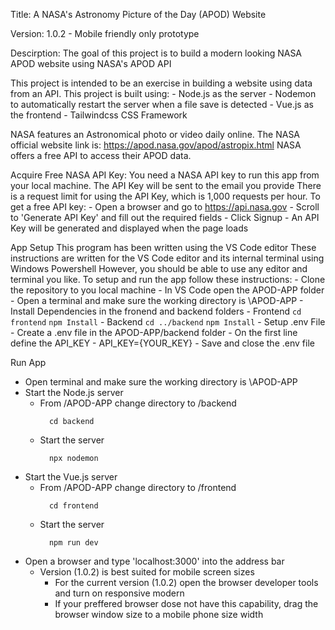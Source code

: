 Title:
  A NASA's Astronomy Picture of the Day (APOD) Website

Version:
  1.0.2 - Mobile friendly only prototype

Descirption:
  The goal of this project is to build a modern looking NASA APOD website using NASA's APOD API 

  This project is intended to be an exercise in building a website using data from an API.
  This project is built using: 
    - Node.js as the server 
      - Nodemon to automatically restart the server when a file save is detected
    - Vue.js as the frontend
      - Tailwindcss CSS Framework
      
  NASA features an Astronomical photo or video daily online.
  The NASA official website link is: https://apod.nasa.gov/apod/astropix.html
  NASA offers a free API to access their APOD data.

Acquire Free NASA API Key:
  You need a NASA API key to run this app from your local machine. 
  The API Key will be sent to the email you provide
  There is a request limit for using the API Key, which is 1,000 requests per hour.
  To get a free API key:
    - Open a browser and go to https://api.nasa.gov
    - Scroll to 'Generate API Key' and fill out the required fields
    - Click Signup
    - An API Key will be generated and displayed when the page loads
    
App Setup
  This program has been written using the VS Code editor
  These instructions are written for the VS Code editor and its internal terminal using Windows Powershell
  However, you should be able to use any editor and terminal you like.
  To setup and run the app follow these instructions: 
    - Clone the repository to you local machine
    - In VS Code open the APOD-APP folder
    - Open a terminal and make sure the working directory is \APOD-APP
    - Install Dependencies in the fronend and backend folders
      - Frontend
        ```
          cd frontend
        ```
       ```
          npm Install
        ```
      - Backend
         ```
          cd ../backend
        ```
        ```
          npm Install
        ```
    - Setup .env File
      - Create a .env file in the APOD-APP/backend folder
      - On the first line define the API_KEY
        - API_KEY={YOUR_KEY}
      - Save and close the .env file

Run App
  - Open terminal and make sure the working directory is \APOD-APP
  - Start the Node.js server
    - From /APOD-APP change directory to /backend
      ```
        cd backend
      ```
    - Start the server
      ```
        npx nodemon
      ```
  - Start the Vue.js server
    - From /APOD-APP change directory to /frontend
      ```
        cd frontend
      ```
    - Start the server
      ```
        npm run dev
      ```
  - Open a browser and type 'localhost:3000' into the address bar
    - Version (1.0.2) is best suited for mobile screen sizes 
      - For the current version (1.0.2) open the browser developer tools and turn on responsive modern
      - If your preffered browser dose not have this capability, drag the browser window size to a mobile phone size width
    